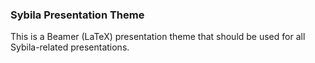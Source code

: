 ### Sybila Presentation Theme

This is a Beamer (LaTeX) presentation theme that should be used for all Sybila-related presentations.
